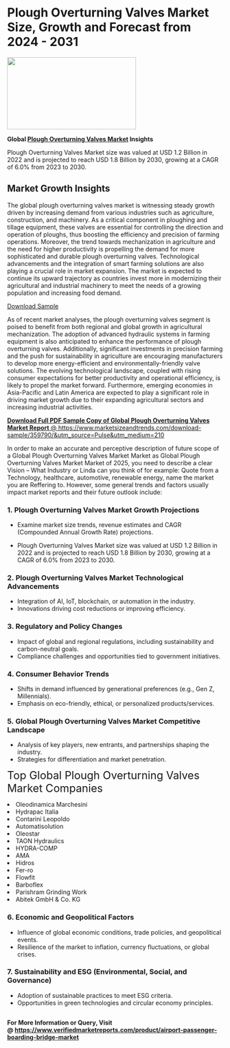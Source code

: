 <H1>Plough Overturning Valves Market Size, Growth and Forecast from 2024 - 2031</H1><img class="aligncenter size-medium wp-image-584254" src="https://thirdeyenews.in/wp-content/uploads/2024/09/Global-Market-Research-300x168.jpeg" alt="" width="300" height="168" /><p><strong>Global&nbsp;<a href="https://www.marketsizeandtrends.com/download-sample/359790/&amp;utm_source=Pulse&amp;utm_medium=210">Plough Overturning Valves Market</a> Insights</strong></p><p>Plough Overturning Valves Market size was valued at USD 1.2 Billion in 2022 and is projected to reach USD 1.8 Billion by 2030, growing at a CAGR of 6.0% from 2023 to 2030.</p><p><h2>Market Growth Insights</h2> <p>The global plough overturning valves market is witnessing steady growth driven by increasing demand from various industries such as agriculture, construction, and machinery. As a critical component in ploughing and tillage equipment, these valves are essential for controlling the direction and operation of ploughs, thus boosting the efficiency and precision of farming operations. Moreover, the trend towards mechanization in agriculture and the need for higher productivity is propelling the demand for more sophisticated and durable plough overturning valves. Technological advancements and the integration of smart farming solutions are also playing a crucial role in market expansion. The market is expected to continue its upward trajectory as countries invest more in modernizing their agricultural and industrial machinery to meet the needs of a growing population and increasing food demand.</p> <p><a href="#">Download Sample</a></p> <p>As of recent market analyses, the plough overturning valves segment is poised to benefit from both regional and global growth in agricultural mechanization. The adoption of advanced hydraulic systems in farming equipment is also anticipated to enhance the performance of plough overturning valves. Additionally, significant investments in precision farming and the push for sustainability in agriculture are encouraging manufacturers to develop more energy-efficient and environmentally-friendly valve solutions. The evolving technological landscape, coupled with rising consumer expectations for better productivity and operational efficiency, is likely to propel the market forward. Furthermore, emerging economies in Asia-Pacific and Latin America are expected to play a significant role in driving market growth due to their expanding agricultural sectors and increasing industrial activities.</p> <p><a href="#"></p><p><span class=""><strong>Download Full PDF Sample Copy of Global Plough Overturning Valves Market Report</strong> @ <a href="https://www.marketsizeandtrends.com/download-sample/359790/&amp;utm_source=Pulse&amp;utm_medium=210" target="_blank">https://www.marketsizeandtrends.com/download-sample/359790/&amp;utm_source=Pulse&amp;utm_medium=210</a></span></p><p>In order to make an accurate and perceptive description of future scope of a Global&nbsp;Plough Overturning Valves Market Market as Global&nbsp;Plough Overturning Valves Market Market of 2025, you need to describe a clear Vision &ndash; What Industry or Linda can you think of for example: Quote from a Technology, healthcare, automotive, renewable energy, name the market you are Reffering to. However, some general trends and factors usually impact market reports and their future outlook include:</p><h3>1.&nbsp;<strong>Plough Overturning Valves Market Growth Projections</strong></h3><ul><li>Examine market size trends, revenue estimates and CAGR (Compounded Annual Growth Rate) projections.</li><li><p>Plough Overturning Valves Market size was valued at USD 1.2 Billion in 2022 and is projected to reach USD 1.8 Billion by 2030, growing at a CAGR of 6.0% from 2023 to 2030.</p></li></ul><h3>2.&nbsp;<strong>Plough Overturning Valves Market Technological Advancements</strong></h3><ul><li>Integration of AI, IoT, blockchain, or automation in the industry.</li><li>Innovations driving cost reductions or improving efficiency.</li></ul><h3>3.&nbsp;<strong>Regulatory and Policy Changes</strong></h3><ul><li>Impact of global and regional regulations, including sustainability and carbon-neutral goals.</li><li>Compliance challenges and opportunities tied to government initiatives.</li></ul><h3>4.&nbsp;<strong>Consumer Behavior Trends</strong></h3><ul><li>Shifts in demand influenced by generational preferences (e.g., Gen Z, Millennials).</li><li>Emphasis on eco-friendly, ethical, or personalized products/services.</li></ul><h3>5.&nbsp;<strong>Global Plough Overturning Valves Market Competitive Landscape</strong></h3><ul><li>Analysis of key players, new entrants, and partnerships shaping the industry.</li><li>Strategies for differentiation and market penetration.</li></ul><p data-pm-slice="1 1 []"><span style="color: inherit; font-family: inherit; font-size: 25px;">Top Global Plough Overturning Valves Market Companies</span></p><div class="" data-test-id=""><p><li>Oleodinamica Marchesini</li><li> Hydrapac Italia</li><li> Contarini Leopoldo</li><li> Automatisolution</li><li> Oleostar</li><li> TAON Hydraulics</li><li> HYDRA-COMP</li><li> AMA</li><li> Hidros</li><li> Fer-ro</li><li> Flowfit</li><li> Barboflex</li><li> Parishram Grinding Work</li><li> Abitek GmbH & Co. KG</li></p></div><h3>6.&nbsp;<strong>Economic and Geopolitical Factors</strong></h3><ul><li>Influence of global economic conditions, trade policies, and geopolitical events.</li><li>Resilience of the market to inflation, currency fluctuations, or global crises.</li></ul><h3>7.&nbsp;<strong>Sustainability and ESG (Environmental, Social, and Governance)</strong></h3><ul><li>Adoption of sustainable practices to meet ESG criteria.</li><li>Opportunities in green technologies and circular economy principles.</li></ul><h2><strong style="font-size: 14px;">For More Information or Query, Visit @&nbsp;</strong><a style="background-color: #ffffff; font-size: 14px;" href="https://www.marketsizeandtrends.com/report/plough-overturning-valves-market/" target="_blank">https://www.verifiedmarketreports.com/product/airport-passenger-boarding-bridge-market</a></h2>

